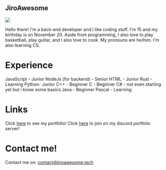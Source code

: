 ## JiroAwesome

![](https://komarev.com/ghpvc/?username=jiroawesome&color=green)

Hello there! I'm a back-end developer and I like coding stuff. I'm 15 and my birthday is on November 20.
Aside from programming, I also love to play basketball, play guitar, and I also love to cook.
My pronouns are he/him.
I'm also learning CS.


# Experience

JavaScript - Junior
NodeJs (for backend) - Senior
HTML - Junior
Rust - Learning
Python- Junior
C++ - Beginner
C - Beginner
C# - not even starting yet but i know some basics
Java - Beginner
Pascal - Learning


# Links

Click [here](https://portfolio.jiroawesome.tech) to see my portfolio!
Click [here](https://dsc.gg/jiro) to join on my discord portfolio server!




# Contact me!

Contact me on: contact@jiroawesome.tech

